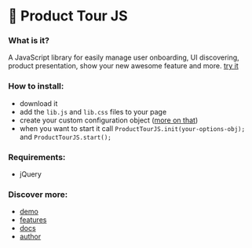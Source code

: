 # 🤘 Product Tour JS

### What is it?
A JavaScript library for easily manage user onboarding, UI discovering, product presentation, show your new awesome feature and more. <a target='_blank' href='http://francescorizzi.info/projects/product-tour-js'>try it</a>

### How to install:
<ul>
    <li>download it
    </li>
    <li>add the <code>lib.js</code> and
        <code>lib.css</code> files to your page
    </li>
    <li>create your custom configuration object (<a target='_blank' href='http://francescorizzi.info/projects/product-tour-js#docs-options'>more on that</a>)</li>
    <li>when you want to start it call <code>ProductTourJS.init(your-options-obj);</code> and
        <code>ProductTourJS.start();</code></li>
</ul>

### Requirements:
 - jQuery

### Discover more:

<ul>
    <li><a target='_blank' href='http://francescorizzi.info/projects/product-tour-js'>demo</a></li>
    <li><a target='_blank' href='http://francescorizzi.info/projects/product-tour-js#features'>features</a></li>
    <li><a target='_blank' href='http://francescorizzi.info/projects/product-tour-js#docs'>docs</a></li>
    <li><a target='_blank' href='http://francescorizzi.info/projects/product-tour-js#about'>author</a></li>
</ul>
